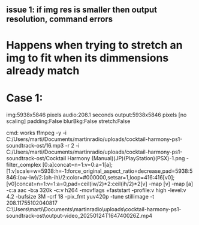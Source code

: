 ## issue 1: if img res is smaller then output resolution, command errors

# Happens when trying to stretch an img to fit when its dimmensions already match

# Case 1: 
img:5938x5846 pixels
audio:208.1 seconds
output:5938x5846 pixels [no scaling]
padding:False
blurBkg:False
stretch:False

cmd: works
ffmpeg -y -i C:/Users/marti/Documents/martinradio/uploads/cocktail-harmony-ps1-soundtrack-ost/16.mp3 -r 2 -i C:/Users/marti/Documents/martinradio/uploads/cocktail-harmony-ps1-soundtrack-ost/Cocktail Harmony (Manual)(JP)(PlayStation)(PSX)-1.png -filter_complex [0:a]concat=n=1:v=0:a=1[a];[1:v]scale=w=5938:h=-1:force_original_aspect_ratio=decrease,pad=5938:5846:(ow-iw)/2:(oh-ih)/2:color=#000000,setsar=1,loop=416:416[v0];[v0]concat=n=1:v=1:a=0,pad=ceil(iw/2)*2:ceil(ih/2)*2[v] -map [v] -map [a] -c:a aac -b:a 320k -c:v h264 -movflags +faststart -profile:v high -level:v 4.2 -bufsize 3M -crf 18 -pix_fmt yuv420p -tune stillimage -t 208.11755102040817 C:\Users\marti\Documents\martinradio\uploads\cocktail-harmony-ps1-soundtrack-ost\output-video_20250124T164740026Z.mp4


